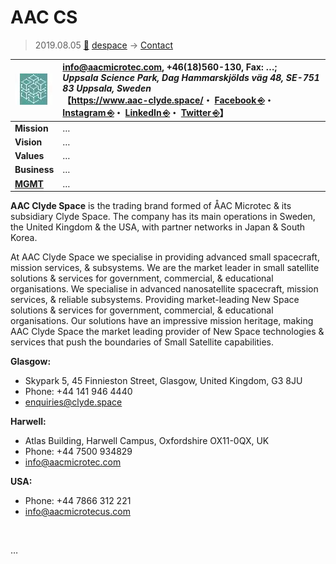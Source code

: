 # AAC CS
> 2019.08.05 [🚀](../../index/index.md) [despace](../index.md) → [Contact](../contact.md)

|[![](../f/contact/a/aac_cs_logo1_thumb.webp)](../f/contact/a/aac_cs_logo1.webp)|<info@aacmicrotec.com>, +46(18)560-130, Fax: …;<br> *Uppsala Science Park, Dag Hammarskjölds väg 48, SE-751 83 Uppsala, Sweden*<br> 【<https://www.aac-clyde.space/>・ [Facebook ⎆](https://www.facebook.com/clydespace)・ [Instagram ⎆](https://www.instagram.com/clydespace/)・ [LinkedIn ⎆](https://www.linkedin.com/company/clyde-space-ltd/)・ [Twitter ⎆](https://twitter.com/ClydeSpace)】|
|:--|:--|
|**Mission**|…|
|**Vision**|…|
|**Values**|…|
|**Business**|…|
|**[MGMT](../mgmt.md)**|…|

**AAC Clyde Space** is the trading brand formed of ÅAC Microtec & its subsidiary Clyde Space. The company has its main operations in Sweden, the United Kingdom & the USA, with partner networks in Japan & South Korea.

At AAC Clyde Space we specialise in providing advanced small spacecraft, mission services, & subsystems. We are the market leader in small satellite solutions & services for government, commercial, & educational organisations. We specialise in advanced nanosatellite spacecraft, mission services, & reliable subsystems. Providing market-leading New Space solutions & services for government, commercial, & educational organisations. Our solutions have an impressive mission heritage, making AAC Clyde Space the market leading provider of New Space technologies & services that push the boundaries of Small Satellite capabilities.

**Glasgow:**

   - Skypark 5, 45 Finnieston Street, Glasgow, United Kingdom,  G3 8JU
   - Phone: +44 141 946 4440
   - <enquiries@clyde.space>

**Harwell:**

   - Atlas Building, Harwell Campus, Oxfordshire OX11-0QX, UK
   - Phone: +44 7500 934829
   - <info@aacmicrotec.com>

**USA:**

   - Phone: +44 7866 312 221
   - <info@aacmicrotecus.com>

<p style="page-break-after:always"> </p>

…
